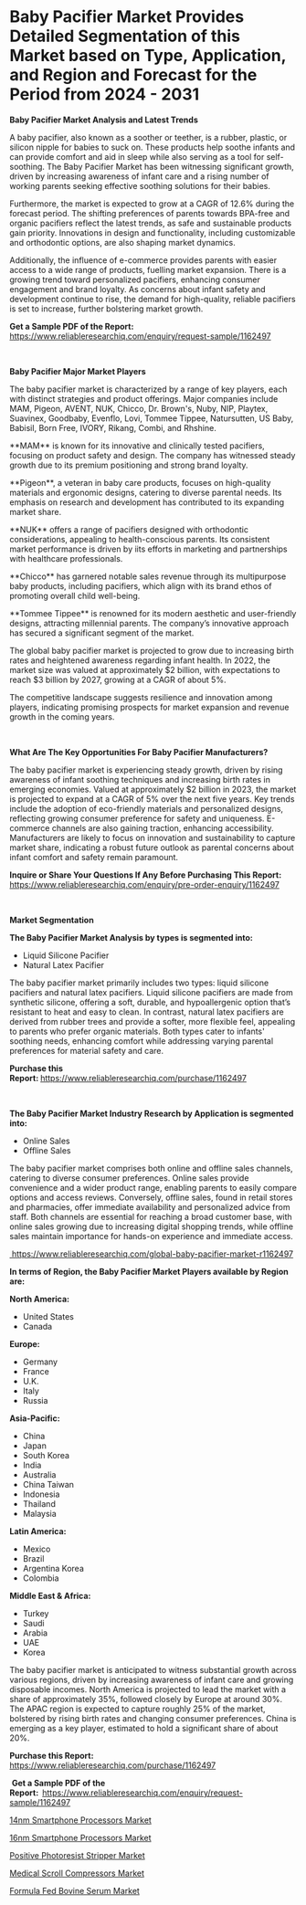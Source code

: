 <p><h1>Baby Pacifier Market Provides Detailed Segmentation of this Market based on Type, Application, and Region and Forecast for the Period from 2024 - 2031</h1></p><p><strong>Baby Pacifier Market Analysis and Latest Trends</strong></p>
<p><p>A baby pacifier, also known as a soother or teether, is a rubber, plastic, or silicon nipple for babies to suck on. These products help soothe infants and can provide comfort and aid in sleep while also serving as a tool for self-soothing. The Baby Pacifier Market has been witnessing significant growth, driven by increasing awareness of infant care and a rising number of working parents seeking effective soothing solutions for their babies. </p><p>Furthermore, the market is expected to grow at a CAGR of 12.6% during the forecast period. The shifting preferences of parents towards BPA-free and organic pacifiers reflect the latest trends, as safe and sustainable products gain priority. Innovations in design and functionality, including customizable and orthodontic options, are also shaping market dynamics. </p><p>Additionally, the influence of e-commerce provides parents with easier access to a wide range of products, fuelling market expansion. There is a growing trend toward personalized pacifiers, enhancing consumer engagement and brand loyalty. As concerns about infant safety and development continue to rise, the demand for high-quality, reliable pacifiers is set to increase, further bolstering market growth.</p></p>
<p><strong>Get a Sample PDF of the Report:&nbsp;</strong> <a href="https://www.reliableresearchiq.com/enquiry/request-sample/1162497?utm_campaign=1577&utm_medium=2&utm_source=Github&utm_content=ia&utm_term=12102024&utm_id=baby-pacifier">https://www.reliableresearchiq.com/enquiry/request-sample/1162497</a></p>
<p>&nbsp;</p>
<p><strong>Baby Pacifier Major Market Players</strong></p>
<p><p>The baby pacifier market is characterized by a range of key players, each with distinct strategies and product offerings. Major companies include MAM, Pigeon, AVENT, NUK, Chicco, Dr. Brown's, Nuby, NIP, Playtex, Suavinex, Goodbaby, Evenflo, Lovi, Tommee Tippee, Natursutten, US Baby, Babisil, Born Free, IVORY, Rikang, Combi, and Rhshine.</p><p>**MAM** is known for its innovative and clinically tested pacifiers, focusing on product safety and design. The company has witnessed steady growth due to its premium positioning and strong brand loyalty. </p><p>**Pigeon**, a veteran in baby care products, focuses on high-quality materials and ergonomic designs, catering to diverse parental needs. Its emphasis on research and development has contributed to its expanding market share.</p><p>**NUK** offers a range of pacifiers designed with orthodontic considerations, appealing to health-conscious parents. Its consistent market performance is driven by iits efforts in marketing and partnerships with healthcare professionals.</p><p>**Chicco** has garnered notable sales revenue through its multipurpose baby products, including pacifiers, which align with its brand ethos of promoting overall child well-being.</p><p>**Tommee Tippee** is renowned for its modern aesthetic and user-friendly designs, attracting millennial parents. The company’s innovative approach has secured a significant segment of the market.</p><p>The global baby pacifier market is projected to grow due to increasing birth rates and heightened awareness regarding infant health. In 2022, the market size was valued at approximately $2 billion, with expectations to reach $3 billion by 2027, growing at a CAGR of about 5%.</p><p>The competitive landscape suggests resilience and innovation among players, indicating promising prospects for market expansion and revenue growth in the coming years.</p></p>
<p>&nbsp;</p>
<p><strong>What Are The Key Opportunities For Baby Pacifier Manufacturers?</strong></p>
<p><p>The baby pacifier market is experiencing steady growth, driven by rising awareness of infant soothing techniques and increasing birth rates in emerging economies. Valued at approximately $2 billion in 2023, the market is projected to expand at a CAGR of 5% over the next five years. Key trends include the adoption of eco-friendly materials and personalized designs, reflecting growing consumer preference for safety and uniqueness. E-commerce channels are also gaining traction, enhancing accessibility. Manufacturers are likely to focus on innovation and sustainability to capture market share, indicating a robust future outlook as parental concerns about infant comfort and safety remain paramount.</p></p>
<p><strong>Inquire or Share Your Questions If Any Before Purchasing This Report:</strong> <a href="https://www.reliableresearchiq.com/enquiry/pre-order-enquiry/1162497?utm_campaign=1577&utm_medium=2&utm_source=Github&utm_content=ia&utm_term=12102024&utm_id=baby-pacifier">https://www.reliableresearchiq.com/enquiry/pre-order-enquiry/1162497</a></p>
<p>&nbsp;</p>
<p><strong>Market Segmentation</strong></p>
<p><strong>The Baby Pacifier Market Analysis by types is segmented into:</strong></p>
<p><ul><li>Liquid Silicone Pacifier</li><li>Natural Latex Pacifier</li></ul></p>
<p><p>The baby pacifier market primarily includes two types: liquid silicone pacifiers and natural latex pacifiers. Liquid silicone pacifiers are made from synthetic silicone, offering a soft, durable, and hypoallergenic option that’s resistant to heat and easy to clean. In contrast, natural latex pacifiers are derived from rubber trees and provide a softer, more flexible feel, appealing to parents who prefer organic materials. Both types cater to infants' soothing needs, enhancing comfort while addressing varying parental preferences for material safety and care.</p></p>
<p><strong>Purchase this Report:&nbsp;</strong><a href="https://www.reliableresearchiq.com/purchase/1162497?utm_campaign=1577&utm_medium=2&utm_source=Github&utm_content=ia&utm_term=12102024&utm_id=baby-pacifier">https://www.reliableresearchiq.com/purchase/1162497</a></p>
<p>&nbsp;</p>
<p><strong>The Baby Pacifier Market Industry Research by Application is segmented into:</strong></p>
<p><ul><li>Online Sales</li><li>Offline Sales</li></ul></p>
<p><p>The baby pacifier market comprises both online and offline sales channels, catering to diverse consumer preferences. Online sales provide convenience and a wider product range, enabling parents to easily compare options and access reviews. Conversely, offline sales, found in retail stores and pharmacies, offer immediate availability and personalized advice from staff. Both channels are essential for reaching a broad customer base, with online sales growing due to increasing digital shopping trends, while offline sales maintain importance for hands-on experience and immediate access.</p></p>
<p><a href="https://www.reliableresearchiq.com/global-baby-pacifier-market-r1162497?utm_campaign=1577&utm_medium=2&utm_source=Github&utm_content=ia&utm_term=12102024&utm_id=baby-pacifier">&nbsp;https://www.reliableresearchiq.com/global-baby-pacifier-market-r1162497</a></p>
<p><strong>In terms of Region, the Baby Pacifier Market Players available by Region are:</strong></p>
<p>
    <p> <strong> North America: </strong>
        <ul>
            <li>United States</li>
            <li>Canada</li>
        </ul>
        </p> 
    <p> <strong> Europe: </strong>
        <ul>
            <li>Germany</li>
            <li>France</li>
            <li>U.K.</li>
            <li>Italy</li>
            <li>Russia</li>
        </ul>
        </p> 
    <p> <strong> Asia-Pacific: </strong>
        <ul>
            <li>China</li>
            <li>Japan</li>
            <li>South Korea</li>
            <li>India</li>
            <li>Australia</li>
            <li>China Taiwan</li>
            <li>Indonesia</li>
            <li>Thailand</li>
            <li>Malaysia</li>
        </ul>
        </p> 
    <p> <strong> Latin America: </strong>
        <ul>
            <li>Mexico</li>
            <li>Brazil</li>
            <li>Argentina Korea</li>
            <li>Colombia</li>
        </ul>
        </p> 
    <p> <strong> Middle East & Africa: </strong>
        <ul>
            <li>Turkey</li>
            <li>Saudi</li>
            <li>Arabia</li>
            <li>UAE</li>
            <li>Korea</li>
        </ul>
    </p>
    </p>
<p><p>The baby pacifier market is anticipated to witness substantial growth across various regions, driven by increasing awareness of infant care and growing disposable incomes. North America is projected to lead the market with a share of approximately 35%, followed closely by Europe at around 30%. The APAC region is expected to capture roughly 25% of the market, bolstered by rising birth rates and changing consumer preferences. China is emerging as a key player, estimated to hold a significant share of about 20%.</p></p>
<p><strong>Purchase this Report: </strong><a href="https://www.reliableresearchiq.com/purchase/1162497?utm_campaign=1577&utm_medium=2&utm_source=Github&utm_content=ia&utm_term=12102024&utm_id=baby-pacifier">https://www.reliableresearchiq.com/purchase/1162497</a></p>
<p>&nbsp;<strong>Get a Sample PDF of the Report:&nbsp;&nbsp;</strong><a href="https://www.reliableresearchiq.com/enquiry/request-sample/1162497?utm_campaign=1577&utm_medium=2&utm_source=Github&utm_content=ia&utm_term=12102024&utm_id=baby-pacifier">https://www.reliableresearchiq.com/enquiry/request-sample/1162497</a></p>
<p><strong></strong></p>
<p><p><a href="https://www.linkedin.com/pulse/in-depth-analysis-global-14nm-smartphone-processors-market-c7h6e?utm_campaign=1577&utm_medium=2&utm_source=Github&utm_content=ia&utm_term=12102024&utm_id=baby-pacifier">14nm Smartphone Processors Market</a></p><p><a href="https://www.linkedin.com/pulse/investing-16nm-smartphone-processors-market-trends-leading-xyn1e?utm_campaign=1577&utm_medium=2&utm_source=Github&utm_content=ia&utm_term=12102024&utm_id=baby-pacifier">16nm Smartphone Processors Market</a></p><p><a href="https://github.com/maniehilp9ib/Market-Research-Report-List-1/blob/main/positive-photoresist-stripper-market.md?utm_campaign=1577&utm_medium=2&utm_source=Github&utm_content=ia&utm_term=12102024&utm_id=baby-pacifier">Positive Photoresist Stripper Market</a></p><p><a href="https://github.com/roydonhol47/Market-Research-Report-List-1/blob/main/medical-scroll-compressors-market.md?utm_campaign=1577&utm_medium=2&utm_source=Github&utm_content=ia&utm_term=12102024&utm_id=baby-pacifier">Medical Scroll Compressors Market</a></p><p><a href="https://www.linkedin.com/pulse/formula-fed-bovine-serum-market-size-share-trends-analysis-report-blyhf?utm_campaign=1577&utm_medium=2&utm_source=Github&utm_content=ia&utm_term=12102024&utm_id=baby-pacifier">Formula Fed Bovine Serum Market</a></p></p>